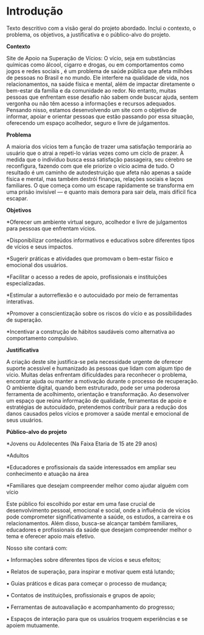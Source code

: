 # Introdução

Texto descritivo com a visão geral do projeto abordado. Inclui o contexto, o problema, os objetivos, a justificativa e o público-alvo do projeto.

<strong>Contexto</strong>

Site de Apoio na Superação de Vícios: O vício, seja em substâncias químicas como álcool, cigarro e drogas, ou em comportamentos como jogos e redes sociais , é um problema de saúde pública que afeta milhões de pessoas no Brasil e no mundo. Ele interfere na qualidade de vida, nos relacionamentos, na saúde física e mental, além de impactar diretamente o bem-estar da família e da comunidade ao redor. No entanto, muitas pessoas que enfrentam esse desafio não sabem onde buscar ajuda, sentem vergonha ou não têm acesso a informações e recursos adequados. Pensando nisso, estamos desenvolvendo um site com o objetivo de informar, apoiar e orientar pessoas que estão passando por essa situação, oferecendo um espaço acolhedor, seguro e livre de julgamentos. 

<strong>Problema</strong>

A maioria dos vícios tem a função de trazer uma satisfação temporária ao usuário que o atrai a repeti-lo várias vezes como um ciclo de prazer. À medida que o indivíduo busca essa satisfação passageira, seu cérebro se reconfigura, fazendo com que ele priorize o vício acima de tudo. O resultado é um caminho de autodestruição que afeta não apenas a saúde física e mental, mas também destrói finanças, relações sociais e laços familiares. O que começa como um escape rapidamente se transforma em uma prisão invisível — e quanto mais demora para sair dela, mais difícil fica escapar.

<strong>Objetivos</strong>

*Oferecer um ambiente virtual seguro, acolhedor e livre de julgamentos para pessoas que enfrentam vícios.

*Disponibilizar conteúdos informativos e educativos sobre diferentes tipos de vícios e seus impactos.

*Sugerir práticas e atividades que promovam o bem-estar físico e emocional dos usuários.

*Facilitar o acesso a redes de apoio, profissionais e instituições especializadas.

*Estimular a autorreflexão e o autocuidado por meio de ferramentas interativas.

*Promover a conscientização sobre os riscos do vício e as possibilidades de superação.

*Incentivar a construção de hábitos saudáveis como alternativa ao comportamento compulsivo.


<strong>Justificativa</strong>

A criação deste site justifica-se pela necessidade urgente de oferecer suporte acessível e humanizado às pessoas que lidam com algum tipo de vício. Muitas delas enfrentam dificuldades para reconhecer o problema, encontrar ajuda ou manter a motivação durante o processo de recuperação. O ambiente digital, quando bem estruturado, pode ser uma poderosa ferramenta de acolhimento, orientação e transformação. Ao desenvolver um espaço que reúna informação de qualidade, ferramentas de apoio e estratégias de autocuidado, pretendemos contribuir para a redução dos danos causados pelos vícios e promover a saúde mental e emocional de seus usuários.

<strong>Público-alvo do projeto</strong>

*Jovens ou Adolecentes (Na Faixa Etaria de 15 ate 29 anos)

*Adultos

*Educadores e profissionais da saúde interessados em ampliar seu conhecimento e atuação na área

*Familiares que desejam compreender melhor como ajudar alguém com vício

Este público foi escolhido por estar em uma fase crucial de desenvolvimento pessoal, emocional e social, onde a influência de vícios pode comprometer significativamente a saúde, os estudos, a carreira e os relacionamentos. Além disso, busca-se alcançar também familiares, educadores e profissionais da saúde que desejam compreender melhor o tema e oferecer apoio mais efetivo.


Nosso site contará com: 

• Informações sobre diferentes tipos de vícios e seus efeitos;

• Relatos de superação, para inspirar e motivar quem está lutando;

• Guias práticos e dicas para começar o processo de mudança;

• Contatos de instituições, profissionais e grupos de apoio;

• Ferramentas de autoavaliação e acompanhamento do progresso;

• Espaços de interação para que os usuários troquem experiências e se apoiem mutuamente. 

